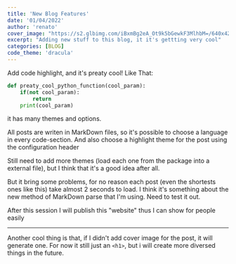 ```yaml
---
title: 'New Blog Features'
date: '01/04/2022'
author: 'renato'
cover_image: "https://s2.glbimg.com/iBxmBg2eA_Ot9k5bGewkF3MlhbM=/640x424/i.glbimg.com/og/ig/infoglobo1/f/original/2022/01/11/chuveiro.jpg"
excerpt: "Adding new stuff to this blog, it it's gettting very cool"
categories: [BLOG]
code_theme: 'dracula'
---
```



Add code highlight, and it's preaty cool! Like That:
```python
def preaty_cool_python_function(cool_param):
    if(not cool_param):
        return
    print(cool_param)
```

it has many themes and options.

All posts are writen in MarkDown files, so it's possible to choose a language in every code-section. And also choose a highlight theme for the post using the configuration header


Still need to add more themes (load each one from the package into a external file), but I think that it's a good idea after all.



But it bring some problems, for no reason each post (even the shortests ones like this) take almost 2 seconds to load. I think it's something about the new method of MarkDown parse that I'm using. Need to test it out.

After this session I will publish this "website" thus I can show for people easily

-----------

Another cool thing is that, if I didn't add cover image for the post, it will generate one. For now it still just an `<h1>`, but i will create more diversed things in the future. 